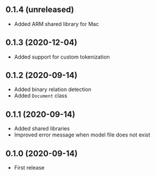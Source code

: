 ## 0.1.4 (unreleased)

- Added ARM shared library for Mac

## 0.1.3 (2020-12-04)

- Added support for custom tokenization

## 0.1.2 (2020-09-14)

- Added binary relation detection
- Added `Document` class

## 0.1.1 (2020-09-14)

- Added shared libraries
- Improved error message when model file does not exist

## 0.1.0 (2020-09-14)

- First release
